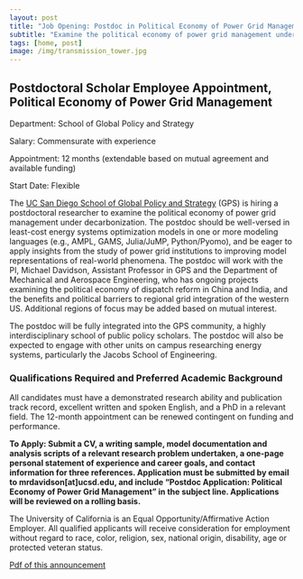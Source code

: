 ```yaml
---
layout: post
title: "Job Opening: Postdoc in Political Economy of Power Grid Management"
subtitle: "Examine the political economy of power grid management under decarbonization"
tags: [home, post]
image: /img/transmission_tower.jpg
---
```


## Postdoctoral Scholar Employee Appointment, Political Economy of Power Grid Management
Department: School of Global Policy and Strategy

Salary: Commensurate with experience

Appointment: 12 months (extendable based on mutual agreement and available funding)

Start Date: Flexible

The [UC San Diego School of Global Policy and Strategy](http://gps.ucsd.edu/) (GPS) is hiring a postdoctoral researcher to examine the political economy of power grid management under decarbonization. The postdoc should be well-versed in least-cost energy systems optimization models in one or more modeling languages (e.g., AMPL, GAMS, Julia/JuMP, Python/Pyomo), and be eager to apply insights from the study of power grid institutions to improving model representations of real-world phenomena. The postdoc will work with the PI, Michael Davidson, Assistant Professor in GPS and the Department of Mechanical and Aerospace Engineering, who has ongoing projects examining the political economy of dispatch reform in China and India, and the benefits and political barriers to regional grid integration of the western US. Additional regions of focus may be added based on mutual interest.

The postdoc will be fully integrated into the GPS community, a highly interdisciplinary school of public policy scholars. The postdoc will also be expected to engage with other units on campus researching energy systems, particularly the Jacobs School of Engineering.

### Qualifications Required and Preferred Academic Background

All candidates must have a demonstrated research ability and publication track record, excellent written and spoken English, and a PhD in a relevant field. The 12-month appointment can be renewed contingent on funding and performance.

**To Apply: Submit a CV, a writing sample, model documentation and analysis scripts of a relevant research problem undertaken, a one-page personal statement of experience and career goals, and contact information for three references. Application must be submitted by email to mrdavidson[at]ucsd.edu, and include “Postdoc Application: Political Economy of Power Grid Management” in the subject line.
Applications will be reviewed on a rolling basis.**

The University of California is an Equal Opportunity/Affirmative Action Employer. All qualified applicants will receive consideration for employment without regard to race, color, religion, sex, national origin, disability, age or protected veteran status.

[Pdf of this announcement](https://drive.google.com/file/d/1M_s-Qckzg6LDlXh_Lhz19X-NU1HotqJ3/view?usp=sharing)

